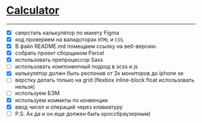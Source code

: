 # [Calculator](https://g5-freemen.github.io/Calculator/source/)

***

- [x] cверстать калькулятор по макету Figma
- [x] код проверяем на валидоторах ```HTML``` и ```CSS```.
- [x] В файл README.md помещаем ссылку на веб-версию.
- [x] собрать проект сборщиком Parcel
- [x] использовать препроцессор Sass
- [ ] использовать компонентный подход в scss и js
- [x] калькулятор должн быть респонив от 2к мониторов до iphone se
- [ ] верстку делать только на grid (flexbox inline-block float использовать нельзя)
- [ ] используем БЭМ
- [x] используем коммиты по конвенции
- [x] ввод чисел и операций через клавиатуру
- [ ] P.S. Ах да и он еще должен быть кроссбраузерным)
